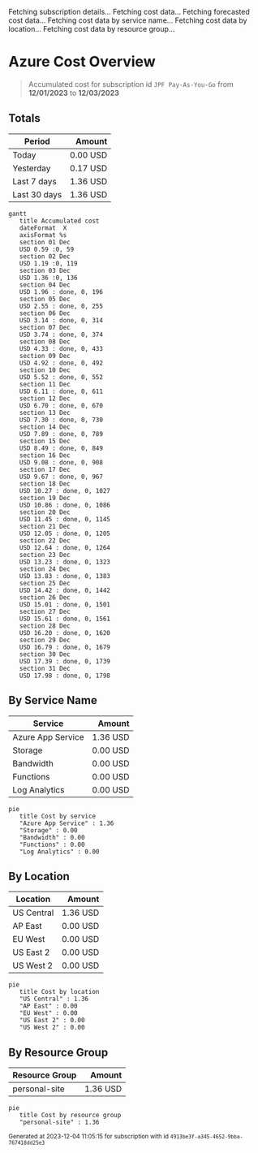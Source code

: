 Fetching subscription details...
Fetching cost data...
Fetching forecasted cost data...
Fetching cost data by service name...
Fetching cost data by location...
Fetching cost data by resource group...
# Azure Cost Overview

> Accumulated cost for subscription id `JPF Pay-As-You-Go` from **12/01/2023** to **12/03/2023**

## Totals

|Period|Amount|
|---|---:|
|Today|0.00 USD|
|Yesterday|0.17 USD|
|Last 7 days|1.36 USD|
|Last 30 days|1.36 USD|

```mermaid
gantt
   title Accumulated cost
   dateFormat  X
   axisFormat %s
   section 01 Dec
   USD 0.59 :0, 59
   section 02 Dec
   USD 1.19 :0, 119
   section 03 Dec
   USD 1.36 :0, 136
   section 04 Dec
   USD 1.96 : done, 0, 196
   section 05 Dec
   USD 2.55 : done, 0, 255
   section 06 Dec
   USD 3.14 : done, 0, 314
   section 07 Dec
   USD 3.74 : done, 0, 374
   section 08 Dec
   USD 4.33 : done, 0, 433
   section 09 Dec
   USD 4.92 : done, 0, 492
   section 10 Dec
   USD 5.52 : done, 0, 552
   section 11 Dec
   USD 6.11 : done, 0, 611
   section 12 Dec
   USD 6.70 : done, 0, 670
   section 13 Dec
   USD 7.30 : done, 0, 730
   section 14 Dec
   USD 7.89 : done, 0, 789
   section 15 Dec
   USD 8.49 : done, 0, 849
   section 16 Dec
   USD 9.08 : done, 0, 908
   section 17 Dec
   USD 9.67 : done, 0, 967
   section 18 Dec
   USD 10.27 : done, 0, 1027
   section 19 Dec
   USD 10.86 : done, 0, 1086
   section 20 Dec
   USD 11.45 : done, 0, 1145
   section 21 Dec
   USD 12.05 : done, 0, 1205
   section 22 Dec
   USD 12.64 : done, 0, 1264
   section 23 Dec
   USD 13.23 : done, 0, 1323
   section 24 Dec
   USD 13.83 : done, 0, 1383
   section 25 Dec
   USD 14.42 : done, 0, 1442
   section 26 Dec
   USD 15.01 : done, 0, 1501
   section 27 Dec
   USD 15.61 : done, 0, 1561
   section 28 Dec
   USD 16.20 : done, 0, 1620
   section 29 Dec
   USD 16.79 : done, 0, 1679
   section 30 Dec
   USD 17.39 : done, 0, 1739
   section 31 Dec
   USD 17.98 : done, 0, 1798
```

## By Service Name

|Service|Amount|
|---|---:|
|Azure App Service|1.36 USD|
|Storage|0.00 USD|
|Bandwidth|0.00 USD|
|Functions|0.00 USD|
|Log Analytics|0.00 USD|

```mermaid
pie
   title Cost by service
   "Azure App Service" : 1.36
   "Storage" : 0.00
   "Bandwidth" : 0.00
   "Functions" : 0.00
   "Log Analytics" : 0.00
```

## By Location

|Location|Amount|
|---|---:|
|US Central|1.36 USD|
|AP East|0.00 USD|
|EU West|0.00 USD|
|US East 2|0.00 USD|
|US West 2|0.00 USD|

```mermaid
pie
   title Cost by location
   "US Central" : 1.36
   "AP East" : 0.00
   "EU West" : 0.00
   "US East 2" : 0.00
   "US West 2" : 0.00
```

## By Resource Group

|Resource Group|Amount|
|---|---:|
|personal-site|1.36 USD|

```mermaid
pie
   title Cost by resource group
   "personal-site" : 1.36
```

<sup>Generated at 2023-12-04 11:05:15 for subscription with id `4913be3f-a345-4652-9bba-767418dd25e3`</sup>
